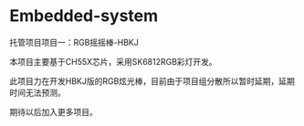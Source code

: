 # Embedded-system
托管项目项目一：RGB摇摇棒-HBKJ

本项目主要基于CH55X芯片，采用SK6812RGB彩灯开发。

此项目力在开发HBKJ版的RGB炫光棒，目前由于项目组分散所以暂时延期，延期时间无法预测。

期待以后加入更多项目。
